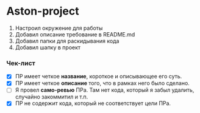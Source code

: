 # Aston-project

1. Настроил окружение для работы
2. Добавил описание требование в README.md
3. Добавил папки для раскидывания кода
4. Добавил шапку в проект

### Чек-лист

- [x] ПР имеет четкое **название**, короткое и описывающее его суть.
- [x] ПР имеет четкое **описание** того, что в рамках него было сделано.
- [ ] Я провел **само-ревью** ПРа. Там нет кода, который я забыл удалить, случайно закоммитил и т.п.
- [x] ПР не содержит кода, который не соответствует цели ПРа.
